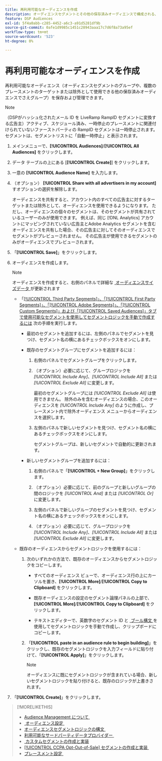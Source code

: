 ```yaml
---
title: 再利用可能なオーディエンスを作成
description: オーディエンスセグメントとその他の保存済みオーディエンスで構成される、再利用可能なオーディエンスを作成する方法について説明します。
feature: DSP Audiences
exl-id: 5f4a0abb-c285-4452-a6c3-a91d5281df9b
source-git-commit: 0afe1d9985c1451c28943aaa17c7d6f8a73a95ef
workflow-type: tm+mt
source-wordcount: '523'
ht-degree: 0%

---
```


# 再利用可能なオーディエンスを作成

<!-- "Saved audience" is used in UI (where?), but "saved" is a state, not a type. "Reusable audience" sounds better in a description. "Audience template" isn't right, either, since it implies you can edit it on the fly to create a new, different audience. Some other term? -->

再利用可能なオーディエンス（オーディエンスセグメントのグループや、複数のプレースメントのターゲットまたは除外として使用できる他の保存済みオーディエンスでさえグループ）を保存および管理できます。

>[!NOTE]
>
>（DSPがハッシュ化されたメール ID を LiveRamp RampID セグメントに変換する広告主）アクティブ、スケジュール済み、一時停止のプレースメントに関連付けられていないファーストパーティの RampID セグメントは一時停止されます。 セグメントは、セグメントリストに「自動一時停止」と表示されます。

1. メインメニューで、**[!UICONTROL Audiences]**/**[!UICONTROL All Audiences]** をクリックします。

1. データ テーブルの上にある [**[!UICONTROL Create]**] をクリックします。

1. 一意の **[!UICONTROL Audience Name]** を入力します。

1. （オプション） **[!UICONTROL Share with all advertisers in my account]** すオプションの選択を解除します。

   オーディエンスを共有すると、アカウント内のすべての広告主に対するターゲットまたは除外として、オーディエンスを使用できるようになります。 ただし、オーディエンスの個々のセグメントは、そのセグメントが共有されているユーザーのみが使用できます。 例えば、同じ [!DNL Analytics] アカウントにマッピングされていない広告主とAdobe Analytics セグメントを含むオーディエンスを共有した場合、その広告主に対してそのオーディエンスでセグメントがプレビューされません。 その広告主が使用できるセグメントのみがオーディエンスでプレビューされます。

1. 「**[!UICONTROL Save]**」をクリックします。

1. オーディエンスを作成します。

   >[!NOTE]
   >
   >オーディエンスを作成すると、右側のパネルで詳細な [&#x200B; オーディエンスサイズデータ &#x200B;](audience-about.md) が更新されます

   * 「[[!UICONTROL Third Party Segments]」、「[!UICONTROL First Party Segments]」、「[!UICONTROL Adobe Segments]」、「[!UICONTROL Custom Segments]」および「[!UICONTROL Saved Audiences]」タブで使用可能なセグメントを使用してセグメントロジックを手動で作成するには &#x200B;](audience-settings.md) 次の手順を実行します。

      * 最初のセグメントを追加するには、左側のパネルでセグメントを見つけ、セグメント名の横にあるチェックボックスをオンにします。

      * 既存のセグメントグループにセグメントを追加するには：

         1. 右側のパネルでセグメントグループをクリックします。

         1. （オプション）必要に応じて、グループロジックを *[!UICONTROL Include Any]*、*[!UICONTROL Include All]* または *[!UICONTROL Exclude All]* に変更します。

            最初のセグメントグループには *[!UICONTROL Exclude All]* は使用できません。 除外のみを含むオーディエンスの場合、このオーディエンスを *[!UICONTROL Include Any]* のように作成し、プレースメント内で除外オーディエンス メニューからオーディエンスを選択します。

         1. 左側のパネルで新しいセグメントを見つけ、セグメント名の横にあるチェックボックスをオンにします。

            セグメントグループは、新しいセグメントで自動的に更新されます。

      * 新しいセグメントグループを追加するには：

         1. 右側のパネルで「**[!UICONTROL + New Group]**」をクリックします。

         1. （オプション）必要に応じて、前のグループと新しいグループの間のロジックを *[!UICONTROL And]* または *[!UICONTROL Or]* に変更します。

         1. 左側のパネルで新しいグループのセグメントを見つけ、セグメント名の横にあるチェックボックスをオンにします。

         1. （オプション）必要に応じて、グループロジックを *[!UICONTROL Include Any]*、*[!UICONTROL Include All]* または *[!UICONTROL Exclude All]* に変更します。

   * 既存のオーディエンスからセグメントロジックを使用するには：

      1. 次のいずれかの方法で、既存のオーディエンスからセグメントロジックをコピーします。

         * すべてのオーディエンス ビューで、オーディエンス行の上にカーソルを置き、**[!UICONTROL More]**/**[!UICONTROL Copy to Clipboard]** をクリックします。

         * 既存オーディエンスの設定のセグメント論理パネルの上部で、**[!UICONTROL More]**/**[!UICONTROL Copy to Clipboard]** をクリックします。

         * テキストエディターで、英数字のセグメント ID と [&#x200B; ブール構文 &#x200B;](audience-segment-logic-syntax.md) を使用してセグメントロジックを手動で作成し、クリップボードにコピーします。

      1. 「**[!UICONTROL paste in an audience rule to begin building]**」をクリックし、既存のセグメントロジックを入力フィールドに貼り付けて、「**[!UICONTROL Apply]**」をクリックします。

         >[!NOTE]
         >
         >オーディエンスに既にセグメントロジックが含まれている場合、新しいセグメントロジックを貼り付けると、既存のロジックが上書きされます。

1. 「**[!UICONTROL Create]**」をクリックします。

>[!MORELIKETHIS]
>
>* [Audience Management について &#x200B;](audience-about.md)
>* [&#x200B; オーディエンス設定 &#x200B;](audience-settings.md)
>* [&#x200B; オーディエンスセグメントロジックの構文 &#x200B;](audience-segment-logic-syntax.md)
>* [&#x200B; 利用可能なサードパーティデータプロバイダー &#x200B;](third-party-data-providers.md)
>* [&#x200B; カスタムセグメントの作成と実装 &#x200B;](custom-segment-create.md)
>* [[!UICONTROL CCPA Opt-Out-of-Sale] セグメントの作成と実装 &#x200B;](ccpa-opt-out-segment-create.md)
>* [&#x200B; プレースメント設定 &#x200B;](/help/dsp/campaign-management/placements/placement-settings.md)
